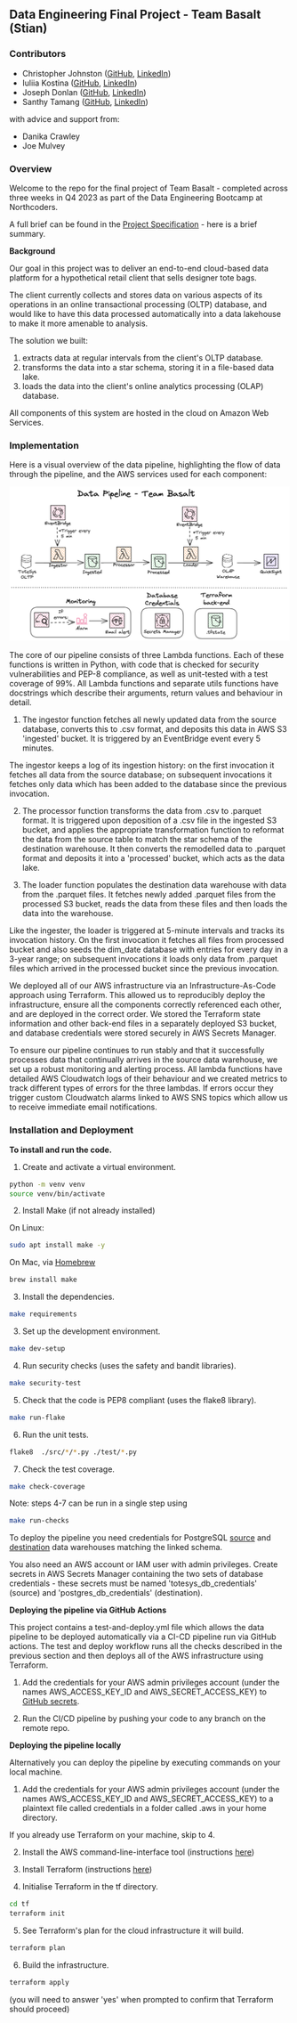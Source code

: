 ## Data Engineering Final Project - Team Basalt (Stian)

### Contributors

- Christopher Johnston ([GitHub](https://github.com/CJohnston079), [LinkedIn](http://www.linkedin.com/in/christopher-johnston-122221219))
- Iuliia Kostina ([GitHub](https://github.com/IuliaKostina), [LinkedIn](http://linkedin.com/in/iuliia-kostina))
- Joseph Donlan ([GitHub](https://github.com/jdonlan91), [LinkedIn](https://www.linkedin.com/in/joedonlanphd/))
- Santhy Tamang ([GitHub](https://github.com/santhyt), [LinkedIn](https://www.linkedin.com/in/santhy-tamang-1280071a/))

with advice and support from:

- Danika Crawley
- Joe Mulvey

### Overview

Welcome to the repo for the final project of Team Basalt - completed across three weeks in Q4 2023 as part of the Data Engineering Bootcamp at Northcoders.

A full brief can be found in the [Project Specification](/readme_files/ProjectSpecification.md) - here is a brief summary.

**Background**

Our goal in this project was to deliver an end-to-end cloud-based data platform for a hypothetical retail client that sells designer tote bags.

The client currently collects and stores data on various aspects of its operations in an online transactional processing (OLTP) database, and would like to have this data processed automatically into a data lakehouse to make it more amenable to analysis.

The solution we built:

1. extracts data at regular intervals from the client's OLTP database.
2. transforms the data into a star schema, storing it in a file-based data lake.
3. loads the data into the client's online analytics processing (OLAP) database.

All components of this system are hosted in the cloud on Amazon Web Services.

### Implementation

Here is a visual overview of the data pipeline, highlighting the flow of data through the pipeline, and the AWS services used for each component:

![A visual overview of the data pipeline](/readme_files/PipelineDiagram.png "Data Pipeline - Team Basalt")

The core of our pipeline consists of three Lambda functions. Each of these functions is written in Python, with code that is checked for security vulnerabilities and PEP-8 compliance, as well as unit-tested with a test coverage of 99%. All Lambda functions and separate utils functions have docstrings which describe their arguments, return values and behaviour in detail.

1. The ingestor function fetches all newly updated data from the source database, converts this to .csv format, and deposits this data in AWS S3 'ingested' bucket. It is triggered by an EventBridge event every 5 minutes.

The ingestor keeps a log of its ingestion history: on the first invocation it fetches all data from the source database; on subsequent invocations it fetches only data which has been added to the database since the previous invocation.

2. The processor function transforms the data from .csv to .parquet format. It is triggered upon deposition of a .csv file in the ingested S3 bucket, and applies the appropriate transformation function to reformat the data from the source table to match the star schema of the destination warehouse. It then converts the remodelled data to .parquet format and deposits it into a 'processed' bucket, which acts as the data lake.

3. The loader function populates the destination data warehouse with data from the .parquet files. It fetches newly added .parquet files from the processed S3 bucket, reads the data from these files and then loads the data into the warehouse.

Like the ingester, the loader is triggered at 5-minute intervals and tracks its invocation history. On the first invocation it fetches all files from processed bucket and also seeds the dim_date database with entries for every day in a 3-year range; on subsequent invocations it loads only data from .parquet files which arrived in the processed bucket since the previous invocation.

We deployed all of our AWS infrastructure via an Infrastructure-As-Code approach using Terraform. This allowed us to reproducibly deploy the infrastructure, ensure all the components correctly referenced each other, and are deployed in the correct order. We stored the Terraform state information and other back-end files in a separately deployed S3 bucket, and database credentials were stored securely in AWS Secrets Manager.

To ensure our pipeline continues to run stably and that it successfully processes data that continually arrives in the source data warehouse, we set up a robust monitoring and alerting process. All lambda functions have detailed AWS Cloudwatch logs of their behaviour and we created metrics to track different types of errors for the three lambdas. If errors occur they trigger custom Cloudwatch alarms linked to AWS SNS topics which allow us to receive immediate email notifications.

### Installation and Deployment

**To install and run the code.**

1. Create and activate a virtual environment.

```bash
python -m venv venv
source venv/bin/activate
```

2. Install Make (if not already installed)

On Linux:

```bash
sudo apt install make -y
```

On Mac, via [Homebrew](https://brew.sh/)

```bash
brew install make
```

3. Install the dependencies.

```bash
make requirements
```

3. Set up the development environment.

```bash
make dev-setup
```

4. Run security checks (uses the safety and bandit libraries).

```bash
make security-test
```

5. Check that the code is PEP8 compliant (uses the flake8 library).

```bash
make run-flake
```

6. Run the unit tests.

```bash
flake8  ./src/*/*.py ./test/*.py
```

7. Check the test coverage.

```bash
make check-coverage
```

Note: steps 4-7 can be run in a single step using

```bash
make run-checks
```

To deploy the pipeline you need credentials for PostgreSQL [source](https://dbdiagram.io/d/6332fecf7b3d2034ffcaaa92) and [destination](https://dbdiagram.io/d/637a423fc9abfc611173f637) data warehouses matching the linked schema.

You also need an AWS account or IAM user with admin privileges. Create secrets in AWS Secrets Manager containing the two sets of database credentials - these secrets must be named 'totesys_db_credentials' (source) and 'postgres_db_credentials' (destination).

**Deploying the pipeline via GitHub Actions**

This project contains a test-and-deploy.yml file which allows the data pipeline to be deployed automatically via a CI-CD pipeline run via GitHub actions. The test and deploy workflow runs all the checks described in the previous section and then deploys all of the AWS infrastructure using Terraform.

1. Add the credentials for your AWS admin privileges account (under the names AWS_ACCESS_KEY_ID and AWS_SECRET_ACCESS_KEY) to [GitHub secrets](https://docs.github.com/en/actions/security-guides/using-secrets-in-github-actions).

2. Run the CI/CD pipeline by pushing your code to any branch on the remote repo.

**Deploying the pipeline locally**

Alternatively you can deploy the pipeline by executing commands on your local machine.

1. Add the credentials for your AWS admin privileges account (under the names AWS_ACCESS_KEY_ID and AWS_SECRET_ACCESS_KEY) to a plaintext file called credentials in a folder called .aws in your home directory.

If you already use Terraform on your machine, skip to 4.

2. Install the AWS command-line-interface tool (instructions [here](https://docs.aws.amazon.com/cli/latest/userguide/getting-started-install.html))

3. Install Terraform (instructions [here](https://developer.hashicorp.com/terraform/tutorials/aws-get-started/install-cli))

4. Initialise Terraform in the tf directory.

```bash
cd tf
terraform init
```

5. See Terraform's plan for the cloud infrastructure it will build.

```bash
terraform plan
```

6. Build the infrastructure.

```bash
terraform apply
```

(you will need to answer 'yes' when prompted to confirm that Terraform should proceed)
